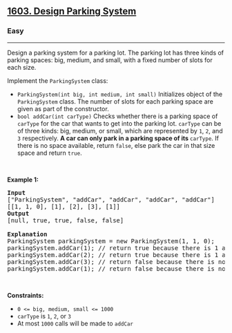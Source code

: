 <h2><a href="https://leetcode.com/problems/design-parking-system/">1603. Design Parking System</a></h2><h3>Easy</h3><hr><div><p>Design a parking system for a parking lot. The parking lot has three kinds of parking spaces: big, medium, and small, with a fixed number of slots for each size.</p>

<p>Implement the <code>ParkingSystem</code> class:</p>

<ul>
	<li><code>ParkingSystem(int big, int medium, int small)</code> Initializes object of the <code>ParkingSystem</code> class. The number of slots for each parking space are given as part of the constructor.</li>
	<li><code>bool addCar(int carType)</code> Checks whether there is a parking space of <code>carType</code> for the car that wants to get into the parking lot. <code>carType</code> can be of three kinds: big, medium, or small, which are represented by <code>1</code>, <code>2</code>, and <code>3</code> respectively. <strong>A car can only park in a parking space of its </strong><code>carType</code>. If there is no space available, return <code>false</code>, else park the car in that size space and return <code>true</code>.</li>
</ul>

<p>&nbsp;</p>
<p><strong class="example">Example 1:</strong></p>

<pre><strong>Input</strong>
["ParkingSystem", "addCar", "addCar", "addCar", "addCar"]
[[1, 1, 0], [1], [2], [3], [1]]
<strong>Output</strong>
[null, true, true, false, false]

<strong>Explanation</strong>
ParkingSystem parkingSystem = new ParkingSystem(1, 1, 0);
parkingSystem.addCar(1); // return true because there is 1 available slot for a big car
parkingSystem.addCar(2); // return true because there is 1 available slot for a medium car
parkingSystem.addCar(3); // return false because there is no available slot for a small car
parkingSystem.addCar(1); // return false because there is no available slot for a big car. It is already occupied.
</pre>

<p>&nbsp;</p>
<p><strong>Constraints:</strong></p>

<ul>
	<li><code>0 &lt;= big, medium, small &lt;= 1000</code></li>
	<li><code>carType</code> is <code>1</code>, <code>2</code>, or <code>3</code></li>
	<li>At most <code>1000</code> calls will be made to <code>addCar</code></li>
</ul>
</div>